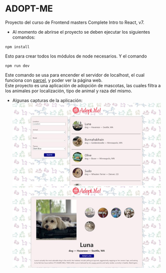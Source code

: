 # ADOPT-ME
Proyecto del curso de Frontend masters Complete Intro to React, v7.  
- Al momento de abrirse el proyecto se deben ejecutar los siguientes comandos:
```
npm install
```
Esto para crear todos los módulos de node necesarios. Y el comando
```
npm run dev
```
Este comando se usa para encender el servidor de localhost, el cual funciona con [parcel](https://parceljs.org/), y poder ver la página web.  
Este proyecto es una aplicación de adopción de mascotas, las cuales filtra a los animales por localización, tipo de animal y raza del mismo.
- Algunas capturas de la aplicación:  
![Captura](/captures/cap1.jpg)  
![Captura](/captures/cap2.jpg)

